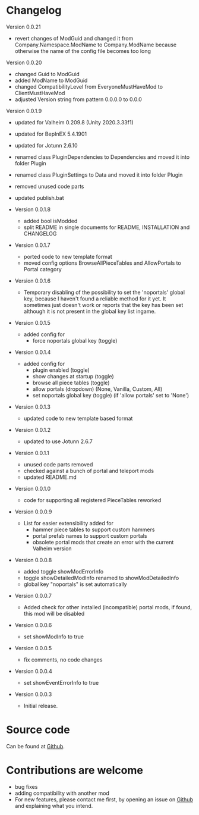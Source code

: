 # Changelog

Version 0.0.21
  * revert changes of ModGuid and changed it from Company.Namespace.ModName to Company.ModName because otherwise the name of the config file becomes too long

Version 0.0.20
  * changed Guid to ModGuid
  * added ModName to ModGuid
  * changed CompatibilityLevel from EveryoneMustHaveMod to ClientMustHaveMod
  * adjusted Version string from pattern 0.0.0.0 to 0.0.0

Version 0.0.1.9
  * updated for Valheim 0.209.8 (Unity 2020.3.33f1)
  * updated for BepInEX 5.4.1901
  * updated for Jotunn 2.6.10
  * renamed class PluginDependencies to Dependencies and moved it into folder Plugin
  * renamed class PluginSettings to Data and moved it into folder Plugin
  * removed unused code parts
  * updated publish.bat

* Version 0.0.1.8
  * added bool isModded
  * split README in single documents for README, INSTALLATION and CHANGELOG

* Version 0.0.1.7
  * ported code to new template format
  * moved config options BrowseAllPieceTables and AllowPortals to Portal category

* Version 0.0.1.6
  * Temporary disabling of the possibility to set the 'noportals' global key, because I haven't found a reliable method for it yet. It sometimes just doesn't work or reports that the key has been set although it is not present in the global key list ingame.

* Version 0.0.1.5
  * added config for
    - force noportals global key (toggle)

* Version 0.0.1.4
  * added config for
    - plugin enabled (toggle)
    - show changes at startup (toggle)
    - browse all piece tables (toggle)
    - allow portals (dropdown) (None, Vanilla, Custom, All)
    - set noportals global key (toggle) (if 'allow portals' set to 'None')

* Version 0.0.1.3
  * updated code to new template based format

* Version 0.0.1.2
  * updated to use Jotunn 2.6.7

* Version 0.0.1.1
  * unused code parts removed
  * checked against a bunch of portal and teleport mods
  * updated README.md

* Version 0.0.1.0
  * code for supporting all registered PieceTables reworked

* Version 0.0.0.9
  * List for easier extensibility added for
    - hammer piece tables to support custom hammers
    - portal prefab names to support custom portals
    - obsolete portal mods that create an error with the current Valheim version

* Version 0.0.0.8
  * added toggle showModErrorInfo
  * toggle showDetailedModInfo renamed to showModDetailedInfo
  * global key "noportals" is set automatically

* Version 0.0.0.7
  * Added check for other installed (incompatible) portal mods, if found, this mod will be disabled

* Version 0.0.0.6
  * set showModInfo to true

* Version 0.0.0.5
  * fix comments, no code changes

* Version 0.0.0.4
  * set showEventErrorInfo to true

* Version 0.0.0.3
  * Initial release.

# Source code

Can be found at [Github](https://github.com/NitrinaxValheim/NoPortal).

# Contributions are welcome

* bug fixes
* adding compatibility with another mod
* For new features, please contact me first, by opening an issue on [Github](https://github.com/NitrinaxValheim/NoPortal/issues) and explaining what you intend.
